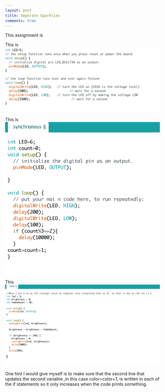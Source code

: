 ```yaml
---
layout: post 
title: Seperate Sparklies
comments: true
---
```

This assignment is 

This is 
![Flashbulb Code](/img/flashbulb.png)

This is
![Synchronous Code](/img/synchronous.png)

This
![Big Dipper](/img/bigdipper.png)

One hint I would give myself is to make sure that the second line that updates the second variable ,in this case color=color+1, is written in each of the if statements so it only increases when the code prints something.  
